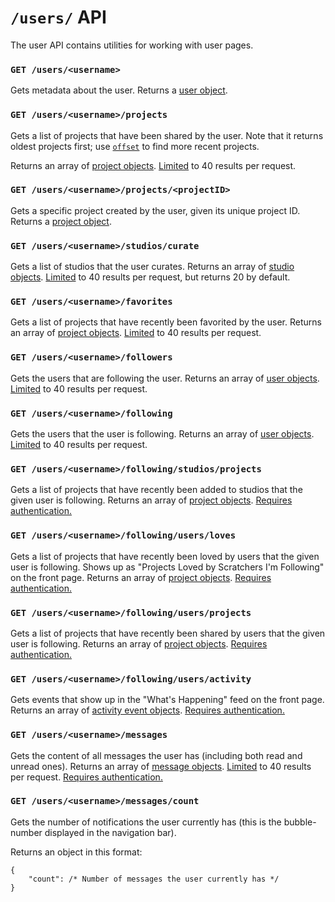 # `/users/` API

The user API contains utilities for working with user pages.

### `GET /users/<username>`

Gets metadata about the user. Returns a [user object](definitions/user_object.md).

### `GET /users/<username>/projects`

Gets a list of projects that have been shared by the user. Note that it returns oldest projects first; use [`offset`](../etc/limits_and_offsets.md) to find more recent projects.

Returns an array of [project objects](definitions/project_object.md). [Limited](../etc/limits_and_offsets.md) to 40 results per request.

### `GET /users/<username>/projects/<projectID>`

Gets a specific project created by the user, given its unique project ID. Returns a [project object](definitions/project_object.md).

### `GET /users/<username>/studios/curate`

Gets a list of studios that the user curates. Returns an array of [studio objects](definitions/studio_object.md). [Limited](../etc/limits_and_offsets.md) to 40 results per request, but returns 20 by default.

### `GET /users/<username>/favorites`

Gets a list of projects that have recently been favorited by the user. Returns an array of [project objects](definitions/project_object.md). [Limited](../etc/limits_and_offsets.md) to 40 results per request.

### `GET /users/<username>/followers`

Gets the users that are following the user. Returns an array of [user objects](definitions/user_object.md). [Limited](../etc/limits_and_offsets.md) to 40 results per request.

### `GET /users/<username>/following`

Gets the users that the user is following. Returns an array of [user objects](definitions/user_object.md). [Limited](../etc/limits_and_offsets.md) to 40 results per request.

### `GET /users/<username>/following/studios/projects`

Gets a list of projects that have recently been added to studios that the given user is following. Returns an array of [project objects](definitions/project_object.md). [Requires authentication.](../etc/authentication.md)

### `GET /users/<username>/following/users/loves`

Gets a list of projects that have recently been loved by users that the given user is following. Shows up as "Projects Loved by Scratchers I'm Following" on the front page.  Returns an array of [project objects](definitions/project_object.md). [Requires authentication.](../etc/authentication.md)

### `GET /users/<username>/following/users/projects`

Gets a list of projects that have recently been shared by users that the given user is following. Returns an array of [project objects](definitions/project_object.md). [Requires authentication.](../etc/authentication.md)

### `GET /users/<username>/following/users/activity`

Gets events that show up in the "What's Happening" feed on the front page.  Returns an array of [activity event objects](definitions/activity_event_object.md).  [Requires authentication.](../etc/authentication.md)

### `GET /users/<username>/messages`

Gets the content of all messages the user has (including both read and unread ones). Returns an array of [message objects](definitions/message_object.md). [Limited](../etc/limits_and_offsets.md) to 40 results per request. [Requires authentication.](../etc/authentication.md)

### `GET /users/<username>/messages/count`

Gets the number of notifications the user currently has (this is the bubble-number displayed in the navigation bar).

Returns an object in this format:

```
{
    "count": /* Number of messages the user currently has */
}
```
